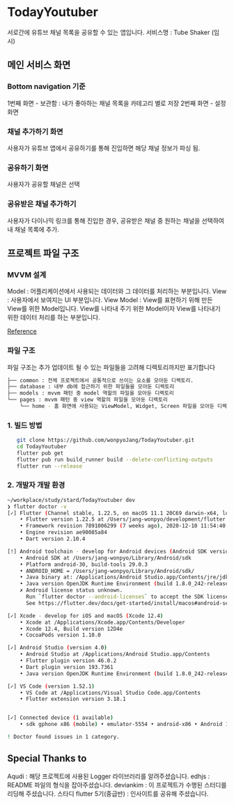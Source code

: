 # TodayYoutuber

서로간에 유튜브 채널 목록을 공유할 수 있는 앱입니다.
서비스명 : Tube Shaker (임시)

## 메인 서비스 화면

### Bottom navigation 기준

1번째 화면 - 보관함 : 내가 좋아하는 채널 목록을 카테고리 별로 저장
2번째 화면 - 설정 화면

### 채널 추가하기 화면

사용자가 유튜브 앱에서 공유하기를 통해 진입하면 해당 채널 정보가 파싱 됨.

### 공유하기 화면

사용자가 공유할 채널은 선택

### 공유받은 채널 추가하기

사용자가 다이나믹 링크를 통해 진입한 경우, 공유받은 채널 중 원하는 채널을 선택하여 내 채널 목록에 추가.

## 프로젝트 파일 구조

### MVVM 설계

Model : 어플리케이션에서 사용되는 데이터와 그 데이터를 처리하는 부분입니다.
View : 사용자에서 보여지는 UI 부분입니다.
View Model : View를 표현하기 위해 만든 View를 위한 Model입니다. View를 나타내 주기 위한 Model이자 View를 나타내기 위한 데이터 처리를 하는 부분입니다.

[Reference](https://beomy.tistory.com/43)

### 파일 구조

파일 구조는 추가 업데이트 될 수 있는 파일들을 고려해 디렉토리까지만 표기합니다

```bash
├── common : 전체 프로젝트에서 공통적으로 쓰이는 요소를 모아둔 디렉토리.
├── database : 내부 db에 접근하기 위한 파일들을 모아둔 디렉토리
├── models : mvvm 패턴 중 model 역할의 파일을 모아둔 디렉토리
└── pages : mvvm 패턴 중 view 역할의 파일을 모아둔 디렉토리
    └── home - 홈 화면에 사용되는 ViewModel, Widget, Screen 파일을 모아둔 디렉토리.
```

### 1. 빌드 방법

```bash
   git clone https://github.com/wonpyoJang/TodayYoutuber.git
   cd TodayYoutuber
   flutter pub get
   flutter pub run build_runner build --delete-conflicting-outputs
   flutter run --release
```

### 2. 개발자 개발 환경

```bash
~/workplace/study/stard/TodayYoutuber dev
❯ flutter doctor -v
[✓] Flutter (Channel stable, 1.22.5, on macOS 11.1 20C69 darwin-x64, locale en-KR)
    • Flutter version 1.22.5 at /Users/jang-wonpyo/development/flutter
    • Framework revision 7891006299 (7 weeks ago), 2020-12-10 11:54:40 -0800
    • Engine revision ae90085a84
    • Dart version 2.10.4

[!] Android toolchain - develop for Android devices (Android SDK version 29.0.3)
    • Android SDK at /Users/jang-wonpyo/Library/Android/sdk
    • Platform android-30, build-tools 29.0.3
    • ANDROID_HOME = /Users/jang-wonpyo/Library/Android/sdk/
    • Java binary at: /Applications/Android Studio.app/Contents/jre/jdk/Contents/Home/bin/java
    • Java version OpenJDK Runtime Environment (build 1.8.0_242-release-1644-b3-6222593)
    ✗ Android license status unknown.
      Run `flutter doctor --android-licenses` to accept the SDK licenses.
      See https://flutter.dev/docs/get-started/install/macos#android-setup for more details.

[✓] Xcode - develop for iOS and macOS (Xcode 12.4)
    • Xcode at /Applications/Xcode.app/Contents/Developer
    • Xcode 12.4, Build version 12D4e
    • CocoaPods version 1.10.0

[✓] Android Studio (version 4.0)
    • Android Studio at /Applications/Android Studio.app/Contents
    • Flutter plugin version 46.0.2
    • Dart plugin version 193.7361
    • Java version OpenJDK Runtime Environment (build 1.8.0_242-release-1644-b3-6222593)

[✓] VS Code (version 1.52.1)
    • VS Code at /Applications/Visual Studio Code.app/Contents
    • Flutter extension version 3.18.1


[✓] Connected device (1 available)
    • sdk gphone x86 (mobile) • emulator-5554 • android-x86 • Android 11 (API 30) (emulator)

! Doctor found issues in 1 category.
```

## Special Thanks to

Aqudi : 해당 프로젝트에 사용된 Logger 라이브러리를 알려주셨습니다.
edhjs : README 파일의 형식을 잡아주셨습니다.
deviankim : 이 프로젝트가 수행된 스터디를 리딩해 주셨습니다.
스타디 flutter 5기(중급반) : 인사이트를 공유해 주셨습니다.